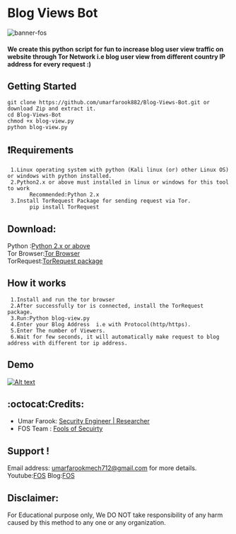 
# Blog Views Bot
![banner-fos](https://cloud.githubusercontent.com/assets/22318677/26403443/ecae4d2e-40ab-11e7-9a48-9b1527300cc5.png)
 #### We create this python script for fun to increase blog user view traffic on  website through Tor Network i.e blog user view from different country IP address for every request :) 
 
 ## Getting Started
    git clone https://github.com/umarfarook882/Blog-Views-Bot.git or download Zip and extract it.
    cd Blog-Views-Bot
    chmod +x blog-view.py
    python blog-view.py
    
## :heavy_exclamation_mark:Requirements
     1.Linux operating system with python (Kali linux (or) other Linux OS) or windows with python installed.
     2.Python2.x or above must installed in linux or windows for this tool to work 
           Recommended:Python 2.x 
     3.Install TorRequest Package for sending request via Tor. 
           pip install TorRequest
       
## Download:
  Python :[Python 2.x or above](https://www.python.org/downloads/) <br> 
  Tor Browser:[Tor Browser](https://www.torproject.org/projects/torbrowser.html.en) <br>
  TorRequest:[TorRequest package](https://pypi.python.org/pypi/torrequest/0.1.0)
  
 ## How it works
     1.Install and run the tor browser
     2.After successfully tor is connected, install the TorRequest package.
     3.Run:Python blog-view.py
     4.Enter your Blog Address  i.e with Protocol(http/https).
     5.Enter The number of Viewers.
     6.Wait for few seconds, it will automatically make request to blog address with different tor ip address.
     
## Demo
 [![Alt text](https://img.youtube.com/vi/1pjY3fgN2og/0.jpg)](https://www.youtube.com/watch?v=1pjY3fgN2og)
  
 ## :octocat:Credits:
* Umar Farook: [Security Engineer | Researcher](https://www.linkedin.com/in/umar-farook-a45603101)
* FOS Team : [Fools of Secuirty](https://www.youtube.com/channel/UCEBHO0kD1WFvIhf9wBCU-VQ)

 ## Support !
  Email address: umarfarookmech712@gmail.com  for more details.
  Youtube:[FOS](https://www.youtube.com/channel/UCEBHO0kD1WFvIhf9wBCU-VQ)
  Blog:[FOS](https://fosecurity.blogspot.com)


## Disclaimer: 
 For Educational purpose only, We DO NOT take responsibility of any harm caused by this method to any one or any organization.
     
  
